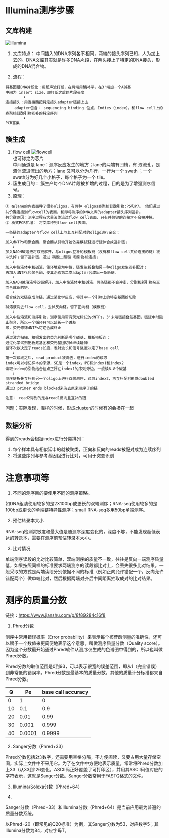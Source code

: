 # Illumina测序步骤

## 文库构建
![illumina](../RNA-seq/pictures/ilumina.jpg)   
1. 文库特点： 中间插入的DNA序列各不相同，两端的接头序列已知，人为加上去的。DNA文库其实就是许多DNA片段，在两头接上了特定的DNA接头，形成的DNA混合物。  

2. 流程： 
```
将基因组DNA片段化：用超声波打断，在两端用酶补平，在3'端加一个A碱基
中间为 insert size，即打断之后的片段长度
        ↓
连接接头：用连接酶把特定接头adapter链接上去
    adapter包含： sequencing binding 位点，Indies（index），和flow cell上的寡聚核苷酸引物互补的特定序列
        ↓
PCR富集
```
## 簇生成  
1. flow cell
![flowcell](../RNA-seq/pictures/flowcell.jpg)  
也可称之为芯片  
中间通道是 lane：测序反应发生的地方；lane的两端有凹槽，有 液流孔，是液体流进流出的地方；lane 又可以分为几行，一行为一个 swath ；一个 swath分为好几个小格子，每个格子为一个 tile。  
2. 簇生成目的： 簇生产每个DNA片段被扩增的过程，目的是为了增强测序信号。  
3. 原理：  
```
① 在lane的内表面种了很多oligos，有两种 oligos寡聚核苷酸引物:P5和P7。 他们通过共价键连接到flowcell的表面，和即将测序的DNA文库的adapter接头序列互补。  
共价键原因：测序过程有大量液体流过flow cell表面，只有共价键的连接才不会被冲掉。  
② 桥式PCR扩增： 将文库种到flow cell表面。  

一条链的adapter与flow cell上与其互补配对的oligo进行杂交；  
   ↓
加入dNTPs和聚合酶，聚合酶从引物开始依靠模板链进行延伸合成互补链；
   ↓
加入NAOH碱溶液将双链解开，与oligos互补的模板链（没有和flow cell共价连接的链）被冲洗掉；留下互补链，通过 磷酸二酯键 和引物相连接；
   ↓
加入中性液体中和碱液，使环境变为中性，链发生折叠和另一种oligo发生互补配对；
再加入dNTPs和聚合酶，使其沿着第二类adapter合成出一条新链。
   ↓
加入NAOH碱溶液将双链解开，加入中性液体中和碱液，两条链都不会冲走，分别和新引物杂交而合成新的链。
   ↓
把合成的双链变成单链，通过某化学反应，将其中一个引物上的特定基团给切除
   ↓
碱溶液洗去flow cell，去掉反向链，留下正向链（模板链）
   ↓
加入中性溶液和测序引物，测序使用带有荧光标记的dNTPs，3'末端链接叠氮基团，链延申时阻止聚合，所以一个循环只可以延长一个碱基  
即，荧光修饰dNTPs可逆合成终止
   ↓
通过激光扫描，根据发出的荧光判断是哪个碱基，推断模板连；
通过化学试剂把叠氮基团和荧光基团切掉继续延伸
循环次数决定了reads长度，发射波长和信号强度决定了base call
   ↓
第一次读段之后，read product被洗去，进行index的读取
index可以标记样本的来源，SE是一个index，PE有index1和index2
读取index的引物结合位点正好在index1的序列旁边，一般读6-8个碱基
   ↓
测序链折叠互补到另一个oligo上进行双端测序，读取index2，再互补配对形成doubled stranded bridge
通过3 primer ends blocked来洗去原来测序了的链

注意： read2得到的是与read1反向且互补的链
```
问题：实际发现，混样的时候，形成cluster的时候有的会掺在一起
## 数据分析  


得到的reads会根据index进行分类排列：

1. 每个样本具有相似延申的就被聚类，正向和反向的reads被配对成为连续序列
2. 将这些序列与参考基因组进行比对，可用于突变识别


# 注意事项等

1. 不同的测序目的要使用不同的测序策略。  

如DNA组装使用较多的是2X100bp或更长的双端测序；RNA-seq使用较多的是100bp或更长的单端链特异性测序；small RNA-seq多用50bp单端测序。  

2. 预估转录本大小  

RNA-seq检测灵敏度和最大值是随测序深度变化的，深度不够，不能发现超低表达的转录本，需要在测序前预估转录本大小。  

3. 比对情况    


单端测序读段的比对比较简单，双端测序的质量不一致，往往是反向一端测序质量低，如果按照同样的标准要求两端测序的读段都比对上，会丢失很多比对结果。一般采取的方式是两端读段分别依据不同的标准（例如正向允许错配一个，反向允许错配两个）做单端比对，然后根据两端对齐后中间距离抽取成对的比对结果。




# 测序的质量分数  

链接：https://www.jianshu.com/p/8f89284c16f8


1. Phred分数  

测序中常用错误概率（Error probability）来表示每个核苷酸测量的准确性，还可以赋予一个数值来更简便地表示这个意思，叫做测序质量分数（Quality score）。因为这个分数最开始通过Phred软件从测序仪生成的色谱图中得到的，所以也叫做Phred分数。  

Phred分数的取值范围是0到93，可以表示很宽的误差范围，即从1（完全错误）到非常低的错误率。Phred分数是最基本的质量分数，其他的质量计分标准都来自Phred分数。

|  Q     | Pe    | base call accuracy |
| -----  | ----- | -----              | 
| 0      | 1  | 0   |
| 10     | 0.1     | 0.9  |
| 20   | 0.01  | 0.99 |
| 30   | 0.001| 0.999   |
| 40  | 0.0001   | 0.9999   |

2. Sanger分数（Phred+33）  


Phred分数包括2位数字，还需要用空格分隔，不方便阅读，又要占用大量存储空间，实际上文件中不采用它。为了在文件中方便地表示质量，常常将Phred分数加上33（从33到126变化，ASCII码正好覆盖了可打印区），并用其ASCII码值对应的字符表示，这就是Sanger分数。Sanger分数常用于FASTQ格式的文件。

3. Illumina/Solexa分数（Phred+64）  

4. 

Sanger分数（Phred+33）和Illumina分数（Phred+64）是当前应用最为普遍的质量分数系统。

以Phred=20（即常见的Q20标准）为例，其Sanger分数为53，对应数字5；其Illumina分数为84，对应字母T。









